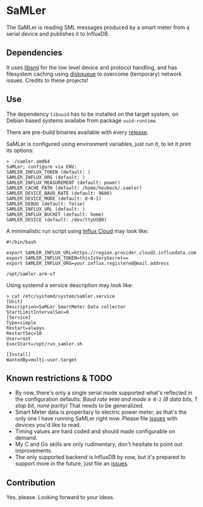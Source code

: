 # SaMLer

The SaMLer is reading SML messages produced by a smart meter from a serial device and publishes it to InfluxDB.

## Dependencies

It uses [libsml](https://github.com/volkszaehler/libsml) for the low level device and protocol handling, and has filesystem caching using [diskqueue](https://github.com/nsqio/go-diskqueue) to overcome (temporary) network issues.
Credits to these projects!

## Use

The dependency `libuuid` has to be installed on the target system, on Debian based systems availabe from package `uuid-runtime`.

There are pre-build binaries available with every [release](https://github.com/heubeck/samler/releases).

SaMLer is configured using environment variables, just run it, to let it print its options:

```shell
> ./samler.amd64
SaMLer; configure via ENV:
SAMLER_INFLUX_TOKEN (default: )
SAMLER_INFLUX_ORG (default: )
SAMLER_INFLUX_MEASUREMENT (default: power)
SAMLER_CACHE_PATH (default: /home/heubeck/.samler)
SAMLER_DEVICE_BAUD_RATE (default: 9600)
SAMLER_DEVICE_MODE (default: 8-N-1)
SAMLER_DEBUG (default: false)
SAMLER_INFLUX_URL (default: )
SAMLER_INFLUX_BUCKET (default: home)
SAMLER_DEVICE (default: /dev/ttyUSB0)
```

A minimalistic run script using [Influx Cloud](https://cloud2.influxdata.com/) may look like:

```shell
#!/bin/bash

export SAMLER_INFLUX_URL=https://region.provider.cloud2.influxdata.com
export SAMLER_INFLUX_TOKEN=thisIsVerySecret==
export SAMLER_INFLUX_ORG=your.influx.registered@mail.address

/opt/samler.arm-v7
```

Using systemd a service description may look like:

```shell
> cat /etc/systemd/system/samler.service
[Unit]
Description=SaMLer SmartMeter Data collector
StartLimitIntervalSec=0
[Service]
Type=simple
Restart=always
RestartSec=10
User=root
ExecStart=/opt/run_samler.sh

[Install]
WantedBy=multi-user.target
```

## Known restrictions & TODO

* By now, there's only a single serial mode supported what's reflected in the configuration defaults:
  _Baud rate `9600` and mode `8-N-1` (8 data bits, 1 stop bit, none parity)_
  That needs to be generalized.
* Smart Meter data is properitary to electric power meter, as that's the only one I have running SaMLer right now.
  Please file [issues](https://github.com/heubeck/samler/issues) with devices you'd like to read.
* Timing values are hard coded and should made configurable on demand.
* My C and Go skills are only rudimentary, don't hesitate to point out improvements.
* The only supported backend is InfluxDB by now, but it's prepared to support more in the future, just file an [issues](https://github.com/heubeck/samler/issues).

## Contribution

Yes, please. Looking forward to your ideas.

